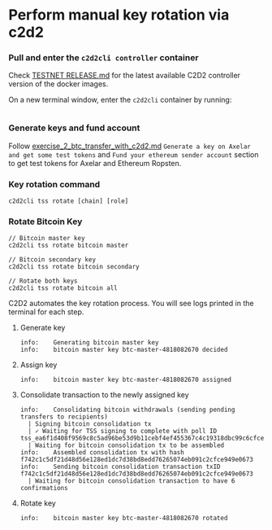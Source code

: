 # Perform manual key rotation via c2d2
### Pull and enter the `c2d2cli controller` container
Check [TESTNET RELEASE.md](../TESTNET%20RELEASE.md) for the latest available C2D2 controller version of the docker images.

On a new terminal window, enter the `c2d2cli` container by running:
```

```

### Generate keys and fund account
Follow [exercise_2_btc_transfer_with_c2d2.md](../Exercises/exercise_2_btc_transfer_with_c2d2.md) `Generate a key on Axelar and get some test tokens` and `Fund your ethereum sender account` section to get test tokens for Axelar and Ethereum Ropsten.

### Key rotation command 
```
c2d2cli tss rotate [chain] [role]
```

### Rotate Bitcoin Key
```
// Bitcoin master key
c2d2cli tss rotate bitcoin master

// Bitcoin secondary key
c2d2cli tss rotate bitcoin secondary

// Rotate both keys
c2d2cli tss rotate bitcoin all
```
C2D2 automates the key rotation process. You will see logs printed in the terminal for each step.
1. Generate key
    ```
    info:    Generating bitcoin master key
    info:    bitcoin master key btc-master-4818082670 decided
    ```
2. Assign key
    ```
    info:    bitcoin master key btc-master-4818082670 assigned
    ```
3. Consolidate transaction to the newly assigned key
    ```
    info:    Consolidating bitcoin withdrawals (sending pending transfers to recipients)
      | Signing bitcoin consolidation tx
      | ✓ Waiting for TSS signing to complete with poll ID tss_ea6f1d408f9569c8c5ad96be53d9b11cebf4ef455367c4c19318dbc99c6cfce3
      | Waiting for bitcoin consolidation tx to be assembled
    info:    Assembled consolidation tx with hash f742c1c5df21d48d56e128ed1dc7d38bd8edd76265074eb091c2cfce949e0673
    info:    Sending bitcoin consolidation transaction txID f742c1c5df21d48d56e128ed1dc7d38bd8edd76265074eb091c2cfce949e0673
      | Waiting for bitcoin consolidation transaction to have 6 confirmations
    ```
4. Rotate key
    ```
    info:    bitcoin master key btc-master-4818082670 rotated
    ```
